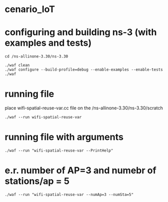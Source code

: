 # cenario_IoT
 

# configuring and building ns-3 (with examples and tests)
```
cd /ns-allinone-3.30/ns-3.30
```
```
./waf clean
./waf configure --build-profile=debug --enable-examples --enable-tests
./waf
```

# running file

place wifi-spatial-reuse-var.cc file on the /ns-allinone-3.30/ns-3.30/scratch
```
./waf --run wifi-spatial-reuse-var
```
# running file with arguments
```
./waf --run "wifi-spatial-reuse-var --PrintHelp"
```

# e.r. number of AP=3 and numebr of stations/ap = 5
```
./waf --run "wifi-spatial-reuse-var --numAp=3 --numSta=5"
```

